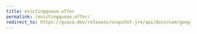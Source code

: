 ```yaml
---
title: evictingqueue.offer
permalink: /evictingqueue.offer/
redirect_to: https://guava.dev/releases/snapshot-jre/api/docs/com/google/common/collect/EvictingQueue.html#offer-E-
---
```

